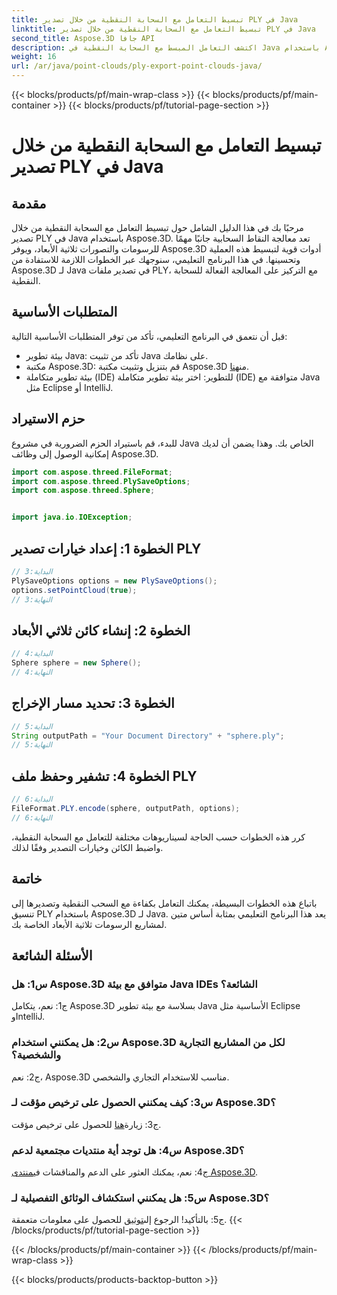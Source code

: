 ```yaml
---
title: تبسيط التعامل مع السحابة النقطية من خلال تصدير PLY في Java
linktitle: تبسيط التعامل مع السحابة النقطية من خلال تصدير PLY في Java
second_title: Aspose.3D جافا API
description: اكتشف التعامل المبسط مع السحابة النقطية في Java باستخدام Aspose.3D. تعلم كيفية تصدير ملفات PLY دون عناء. عزز مشاريع الرسومات ثلاثية الأبعاد الخاصة بك من خلال دليلنا خطوة بخطوة.
weight: 16
url: /ar/java/point-clouds/ply-export-point-clouds-java/
---
```


{{< blocks/products/pf/main-wrap-class >}}
{{< blocks/products/pf/main-container >}}
{{< blocks/products/pf/tutorial-page-section >}}

# تبسيط التعامل مع السحابة النقطية من خلال تصدير PLY في Java

## مقدمة

مرحبًا بك في هذا الدليل الشامل حول تبسيط التعامل مع السحابة النقطية من خلال تصدير PLY في Java باستخدام Aspose.3D. تعد معالجة النقاط السحابية جانبًا مهمًا للرسومات والتصورات ثلاثية الأبعاد، ويوفر Aspose.3D أدوات قوية لتبسيط هذه العملية وتحسينها. في هذا البرنامج التعليمي، سنوجهك عبر الخطوات اللازمة للاستفادة من Aspose.3D لـ Java في تصدير ملفات PLY، مع التركيز على المعالجة الفعالة للسحابة النقطية.

## المتطلبات الأساسية

قبل أن نتعمق في البرنامج التعليمي، تأكد من توفر المتطلبات الأساسية التالية:

- بيئة تطوير Java: تأكد من تثبيت Java على نظامك.
-  مكتبة Aspose.3D: قم بتنزيل وتثبيت مكتبة Aspose.3D من[هنا](https://releases.aspose.com/3d/java/).
- بيئة تطوير متكاملة (IDE) للتطوير: اختر بيئة تطوير متكاملة (IDE) متوافقة مع Java مثل Eclipse أو IntelliJ.

## حزم الاستيراد

للبدء، قم باستيراد الحزم الضرورية في مشروع Java الخاص بك. وهذا يضمن أن لديك إمكانية الوصول إلى وظائف Aspose.3D.

```java
import com.aspose.threed.FileFormat;
import com.aspose.threed.PlySaveOptions;
import com.aspose.threed.Sphere;


import java.io.IOException;
```

## الخطوة 1: إعداد خيارات تصدير PLY

```java
// البداية:3
PlySaveOptions options = new PlySaveOptions();
options.setPointCloud(true);
// النهاية:3
```

## الخطوة 2: إنشاء كائن ثلاثي الأبعاد

```java
// البداية:4
Sphere sphere = new Sphere();
// النهاية:4
```

## الخطوة 3: تحديد مسار الإخراج

```java
// البداية:5
String outputPath = "Your Document Directory" + "sphere.ply";
// النهاية:5
```

## الخطوة 4: تشفير وحفظ ملف PLY

```java
// البداية:6
FileFormat.PLY.encode(sphere, outputPath, options);
// النهاية:6
```

كرر هذه الخطوات حسب الحاجة لسيناريوهات مختلفة للتعامل مع السحابة النقطية، واضبط الكائن وخيارات التصدير وفقًا لذلك.

## خاتمة

باتباع هذه الخطوات البسيطة، يمكنك التعامل بكفاءة مع السحب النقطية وتصديرها إلى تنسيق PLY باستخدام Aspose.3D لـ Java. يعد هذا البرنامج التعليمي بمثابة أساس متين لمشاريع الرسومات ثلاثية الأبعاد الخاصة بك.

## الأسئلة الشائعة

### س1: هل Aspose.3D متوافق مع بيئة Java IDEs الشائعة؟

ج1: نعم، يتكامل Aspose.3D بسلاسة مع بيئة تطوير Java الأساسية مثل Eclipse وIntelliJ.

### س2: هل يمكنني استخدام Aspose.3D لكل من المشاريع التجارية والشخصية؟

ج2: نعم، Aspose.3D مناسب للاستخدام التجاري والشخصي.

### س3: كيف يمكنني الحصول على ترخيص مؤقت لـ Aspose.3D؟

 ج3: زيارة[هنا](https://purchase.aspose.com/temporary-license/) للحصول على ترخيص مؤقت.

### س4: هل توجد أية منتديات مجتمعية لدعم Aspose.3D؟

 ج4: نعم، يمكنك العثور على الدعم والمناقشات في[منتدى Aspose.3D](https://forum.aspose.com/c/3d/18).

### س5: هل يمكنني استكشاف الوثائق التفصيلية لـ Aspose.3D؟

 ج5: بالتأكيد! الرجوع إلى[توثيق](https://reference.aspose.com/3d/java/) للحصول على معلومات متعمقة.
{{< /blocks/products/pf/tutorial-page-section >}}

{{< /blocks/products/pf/main-container >}}
{{< /blocks/products/pf/main-wrap-class >}}

{{< blocks/products/products-backtop-button >}}
